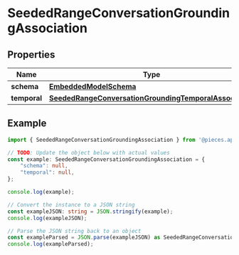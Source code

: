 
# SeededRangeConversationGroundingAssociation


## Properties

Name | Type
------------ | -------------
**schema** | [**EmbeddedModelSchema**](EmbeddedModelSchema)
**temporal** | [**SeededRangeConversationGroundingTemporalAssociation**](SeededRangeConversationGroundingTemporalAssociation)

## Example

```typescript
import { SeededRangeConversationGroundingAssociation } from '@pieces.app/pieces-os-client';

// TODO: Update the object below with actual values
const example: SeededRangeConversationGroundingAssociation = {
    "schema": null,
    "temporal": null,
};

console.log(example);

// Convert the instance to a JSON string
const exampleJSON: string = JSON.stringify(example);
console.log(exampleJSON);

// Parse the JSON string back to an object
const exampleParsed = JSON.parse(exampleJSON) as SeededRangeConversationGroundingAssociation;
console.log(exampleParsed);
```


